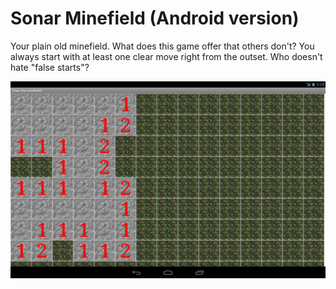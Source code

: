Sonar Minefield (Android version)
=========
Your plain old minefield.
What does this game offer that others don't? You always start with at least one clear move right from the outset.
Who doesn't hate "false starts"?

![](/device-2013-05-12-002520.png?raw=true)
